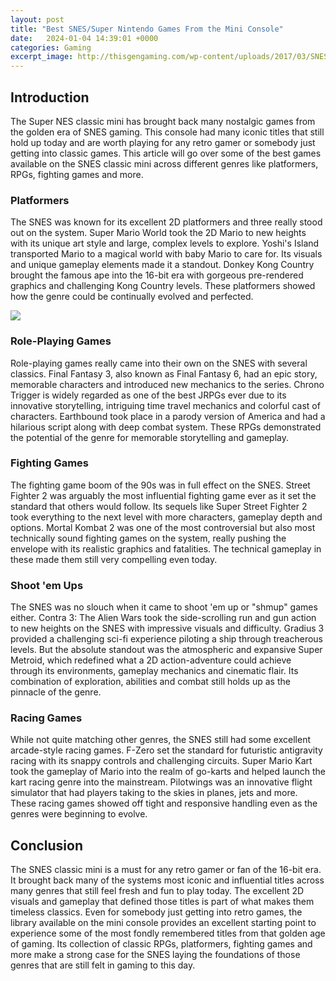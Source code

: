 ```yaml
---
layout: post
title: "Best SNES/Super Nintendo Games From the Mini Console"
date:   2024-01-04 14:39:01 +0000
categories: Gaming
excerpt_image: http://thisgengaming.com/wp-content/uploads/2017/03/SNES.png
---
```


## Introduction
The Super NES classic mini has brought back many nostalgic games from the golden era of SNES gaming. This console had many iconic titles that still hold up today and are worth playing for any retro gamer or somebody just getting into classic games. This article will go over some of the best games available on the SNES classic mini across different genres like platformers, RPGs, fighting games and more.
### Platformers
The SNES was known for its excellent 2D platformers and three really stood out on the system. Super Mario World took the 2D Mario to new heights with its unique art style and large, complex levels to explore. Yoshi's Island transported Mario to a magical world with baby Mario to care for. Its visuals and unique gameplay elements made it a standout. Donkey Kong Country brought the famous ape into the 16-bit era with gorgeous pre-rendered graphics and challenging Kong Country levels. These platformers showed how the genre could be continually evolved and perfected.

![](http://thisgengaming.com/wp-content/uploads/2017/03/SNES.png)
### Role-Playing Games 
Role-playing games really came into their own on the SNES with several classics. Final Fantasy 3, also known as Final Fantasy 6, had an epic story, memorable characters and introduced new mechanics to the series. Chrono Trigger is widely regarded as one of the best JRPGs ever due to its innovative storytelling, intriguing time travel mechanics and colorful cast of characters. Earthbound took place in a parody version of America and had a hilarious script along with deep combat system. These RPGs demonstrated the potential of the genre for memorable storytelling and gameplay.
### Fighting Games
The fighting game boom of the 90s was in full effect on the SNES. Street Fighter 2 was arguably the most influential fighting game ever as it set the standard that others would follow. Its sequels like Super Street Fighter 2 took everything to the next level with more characters, gameplay depth and options. Mortal Kombat 2 was one of the most controversial but also most technically sound fighting games on the system, really pushing the envelope with its realistic graphics and fatalities. The technical gameplay in these made them still very compelling even today. 
### Shoot 'em Ups 
The SNES was no slouch when it came to shoot 'em up or "shmup" games either. Contra 3: The Alien Wars took the side-scrolling run and gun action to new heights on the SNES with impressive visuals and difficulty. Gradius 3 provided a challenging sci-fi experience piloting a ship through treacherous levels. But the absolute standout was the atmospheric and expansive Super Metroid, which redefined what a 2D action-adventure could achieve through its environments, gameplay mechanics and cinematic flair. Its combination of exploration, abilities and combat still holds up as the pinnacle of the genre.
### Racing Games
While not quite matching other genres, the SNES still had some excellent arcade-style racing games. F-Zero set the standard for futuristic antigravity racing with its snappy controls and challenging circuits. Super Mario Kart took the gameplay of Mario into the realm of go-karts and helped launch the kart racing genre into the mainstream. Pilotwings was an innovative flight simulator that had players taking to the skies in planes, jets and more. These racing games showed off tight and responsive handling even as the genres were beginning to evolve.
## Conclusion
The SNES classic mini is a must for any retro gamer or fan of the 16-bit era. It brought back many of the systems most iconic and influential titles across many genres that still feel fresh and fun to play today. The excellent 2D visuals and gameplay that defined those titles is part of what makes them timeless classics. Even for somebody just getting into retro games, the library available on the mini console provides an excellent starting point to experience some of the most fondly remembered titles from that golden age of gaming. Its collection of classic RPGs, platformers, fighting games and more make a strong case for the SNES laying the foundations of those genres that are still felt in gaming to this day.